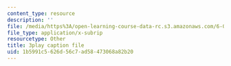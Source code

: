 ```yaml
---
content_type: resource
description: ''
file: /media/https%3A/open-learning-course-data-rc.s3.amazonaws.com/6-034-artificial-intelligence-fall-2010/1b5991c5626d56c7ad58473068a82b20_STjW3eH0Cik.vtt
file_type: application/x-subrip
resourcetype: Other
title: 3play caption file
uid: 1b5991c5-626d-56c7-ad58-473068a82b20
---
```

